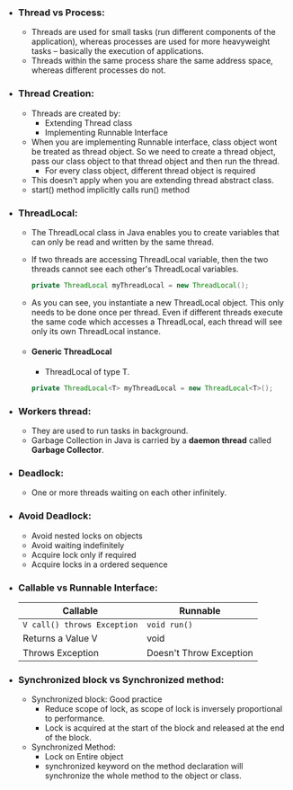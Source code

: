 * ### Thread vs Process:
	* Threads are used for small tasks (run different components of the application), whereas processes are used for more heavyweight tasks – basically the execution of applications. 
	* Threads within the same process share the same address space, whereas different processes do not.
* ### Thread Creation:
  * Threads are created by:
      * Extending Thread class
      * Implementing Runnable Interface
  * When you are implementing Runnable interface, class object wont be treated as thread object. So we need to create a thread object, pass our class object to that thread object and then run the thread. 
      * For every class object, different thread object is required
  * This doesn't apply when you are extending thread abstract class. 
  * start() method implicitly calls run() method


* ### ThreadLocal:
	* The ThreadLocal class in Java enables you to create variables that can only be read and written by the same thread. 
	* If two threads are accessing ThreadLocal variable, then the two threads cannot see each other's ThreadLocal variables. 
      ```java
      private ThreadLocal myThreadLocal = new ThreadLocal();
      ```
   * As you can see, you instantiate a new ThreadLocal object. This only needs to be done once per thread. Even if different threads execute the same code which accesses a ThreadLocal, each thread will see only its own ThreadLocal instance.  

  * #### Generic ThreadLocal
  	* ThreadLocal of type T. 
    ```java
    private ThreadLocal<T> myThreadLocal = new ThreadLocal<T>();
    ```
   

* ### Workers thread: 
	* They are used to run tasks in background. 
	* Garbage Collection in Java is carried by a **daemon thread** called **Garbage Collector**.

* ### Deadlock:
    * One or more threads waiting on each other infinitely.

* ### Avoid Deadlock:
    * Avoid nested locks on objects
    * Avoid waiting indefinitely
    * Acquire lock only if required
    * Acquire locks in a ordered sequence

* ### Callable vs Runnable Interface:
    | Callable        | Runnable                  | 
    | -------------   |-------------              |
    | ``` V call() throws Exception ```     | ``` void run() ```|
    |   Returns a Value V   | void     				  |
    |   Throws Exception   | Doesn't Throw Exception     				  |
	


* ### Synchronized block vs Synchronized method:
	*  Synchronized block: Good practice
		* Reduce scope of lock, as scope of lock is inversely proportional to performance.
		* Lock is acquired at the start of the block and released at the end of the block.
	*  Synchronized Method:
		* Lock on Entire object
		* synchronized keyword on the method declaration will synchronize the whole method to the object or class.   


